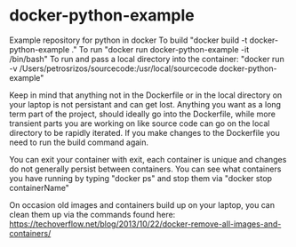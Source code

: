 # docker-python-example
Example repository for python in docker
To build "docker build -t docker-python-example ."
To run "docker run docker-python-example -it /bin/bash"
To run and pass a local directory into the container: "docker run -v /Users/petrosrizos/sourcecode:/usr/local/sourcecode docker-python-example"

Keep in mind that anything not in the Dockerfile or in the local directory on your laptop is not persistant and can get lost.
Anything you want as a long term part of the project, should ideally go into the Dockerfile, while more transient parts you are working on like source code can go on the local directory to be rapidly iterated.
If you make changes to the Dockerfile you need to run the build command again.

You can exit your container with exit, each container is unique and changes do not generally persist between containers.
You can see what containers you have running by typing "docker ps" and stop them via "docker stop containerName"

On occasion old images and containers build up on your laptop, you can clean them up via the commands found here:
https://techoverflow.net/blog/2013/10/22/docker-remove-all-images-and-containers/
